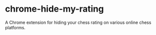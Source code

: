 # chrome-hide-my-rating
A Chrome extension for hiding your chess rating on various online chess platforms.
